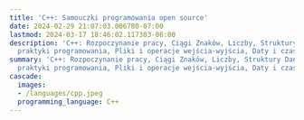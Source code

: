 ```yaml
---
title: 'C++: Samouczki programowania open source'
date: 2024-02-29 21:07:03.006780-07:00
lastmod: 2024-03-17 18:46:02.117303-06:00
description: 'C++: Rozpoczynanie pracy, Ciągi Znaków, Liczby, Struktury Danych, Dobre
  praktyki programowania, Pliki i operacje wejścia-wyjścia, Daty i czasy,…'
summary: 'C++: Rozpoczynanie pracy, Ciągi Znaków, Liczby, Struktury Danych, Dobre
  praktyki programowania, Pliki i operacje wejścia-wyjścia, Daty i czasy,…'
cascade:
  images:
  - /languages/cpp.jpeg
  programming_language: C++
---
```

